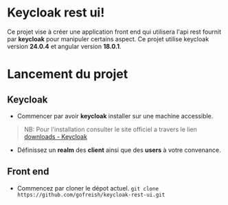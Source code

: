 # Keycloak rest ui!

Ce projet vise à créer une application front end qui utilisera l'api rest fournit par **keycloak** pour manipuler certains aspect.
Ce projet utilise keycloak version **24.0.4** et angular version **18.0.1**.

# Lancement du projet
## Keycloak
-  Commencer par avoir **keycloak** installer sur une machine accessible.
>NB: Pour l'installation consulter le site officiel a travers le lien [downloads - Keycloak](https://www.keycloak.org/downloads)
- Définissez un **realm** des **client** ainsi que des **users** à votre convenance.

## Front end
- Commencez par cloner le dépot actuel. `git clone https://github.com/gofreish/keycloak-rest-ui.git` 